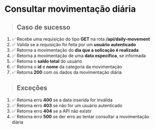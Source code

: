 # Consultar movimentação diária

> ## Caso de sucesso

1. ✅ Recebe uma requisição do tipo **GET** na rota **/api/daily-movement**
2. ✅ Valida se a requisição foi feita por um **usuário autenticado**
3. ✅ Retorna a movimentação do **dia que a solicação é realizada**
4. ✅ Retorna a movimentação de uma **data específica**, se informada
5. ✅ Retorna o **saldo total** do usuário
6. ✅ Retorna o **id** e **nome** da categoria da movimentação
7. ✅ Retorna **200** com os dados da movimentação diária

> ## Exceções

1. ✅ Retorna erro **400** se a data inserida for inválida
2. ✅ Retorna erro **403** se não for um usuário autenticado
3. ✅ Retorna erro **404** se a API não existir
4. ✅ Retorna erro **500** se der erro ao tentar consultar a movimentação diária
